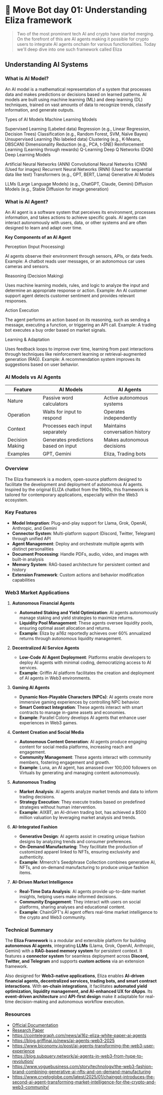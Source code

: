 # 🤖 Move Bot day 01: Understanding Eliza framework

> Two of the most prominent tech AI and crypto have started merging. On the forefront of this are AI agents making it possible for crypto users to integrate AI agents onchain for various functionalities. Today we'll deep dive into one such framework called Eliza

## Understanding AI Systems

### What is AI Model?

An AI model is a mathematical representation of a system that processes data and makes predictions or decisions based on learned patterns. AI models are built using machine learning (ML) and deep learning (DL) techniques, trained on vast amounts of data to recognize trends, classify information, and generate outputs.

Types of AI Models
Machine Learning Models

Supervised Learning (Labeled data)
Regression (e.g., Linear Regression, Decision Trees)
Classification (e.g., Random Forest, SVM, Naïve Bayes)
Unsupervised Learning (No labeled data)
Clustering (e.g., K-Means, DBSCAN)
Dimensionality Reduction (e.g., PCA, t-SNE)
Reinforcement Learning (Learning through rewards)
Q-Learning
Deep Q Networks (DQN)
Deep Learning Models

Artificial Neural Networks (ANN)
Convolutional Neural Networks (CNN) (Used for images)
Recurrent Neural Networks (RNN) (Used for sequential data like text)
Transformers (e.g., GPT, BERT, Llama)
Generative AI Models

LLMs (Large Language Models) (e.g., ChatGPT, Claude, Gemini)
Diffusion Models (e.g., Stable Diffusion for image generation)

### What is AI Agent?

An AI agent is a software system that perceives its environment, processes information, and takes actions to achieve specific goals. AI agents can interact autonomously with users, data, or other systems and are often designed to learn and adapt over time.

**Key Components of an AI Agent**

Perception (Input Processing)

AI agents observe their environment through sensors, APIs, or data feeds.
Example: A chatbot reads user messages, or an autonomous car uses cameras and sensors.

Reasoning (Decision Making)

Uses machine learning models, rules, and logic to analyze the input and determine an appropriate response or action.
Example: An AI customer support agent detects customer sentiment and provides relevant responses.

Action Execution

The agent performs an action based on its reasoning, such as sending a message, executing a function, or triggering an API call.
Example: A trading bot executes a buy order based on market signals.

Learning & Adaptation

Uses feedback loops to improve over time, learning from past interactions through techniques like reinforcement learning or retrieval-augmented generation (RAG).
Example: A recommendation system improves its suggestions based on user behavior.


### AI Models vs AI Agents

| Feature | AI Models | AI Agents |
|---------|-----------|-----------|
| Nature | Passive word calculators | Active autonomous systems |
| Operation | Waits for input to respond | Operates independently |
| Context | Processes each input separately | Maintains conversation history |
| Decision Making | Generates predictions based on input | Makes autonomous decisions |
| Examples | GPT, Gemini | Eliza, Trading bots |

### Overview
The Eliza framework is a modern, open-source platform designed to facilitate the development and deployment of autonomous AI agents. Inspired by the original ELIZA chatbot from the 1960s, this framework is tailored for contemporary applications, especially within the Web3 ecosystem.

### Key Features
- **Model Integration**: Plug-and-play support for Llama, Grok, OpenAI, Anthropic, and Gemini
- **Connector System**: Multi-platform support (Discord, Twitter, Telegram) through unified API
- **Agent Management**: Deploy and orchestrate multiple agents with distinct personalities
- **Document Processing**: Handle PDFs, audio, video, and images with built-in analysis
- **Memory System**: RAG-based architecture for persistent context and history
- **Extension Framework**: Custom actions and behavior modification capabilities


### Web3 Market Applications

1. **Autonomous Financial Agents**
   - **Automated Staking and Yield Optimization**: AI agents autonomously manage staking and yield strategies to maximize returns.
   - **Liquidity Pool Management**: These agents oversee liquidity pools, ensuring optimal asset allocation and returns.
   - **Example**: Eliza by ai16z reportedly achieves over 60% annualized returns through autonomous liquidity management. 

2. **Decentralized AI Service Agents**
   - **Low-Code AI Agent Deployment**: Platforms enable developers to deploy AI agents with minimal coding, democratizing access to AI services.
   - **Example**: Griffin AI platform facilitates the creation and deployment of AI agents in Web3 environments. 

3. **Gaming AI Agents**
   - **Dynamic Non-Playable Characters (NPCs)**: AI agents create more immersive gaming experiences by controlling NPC behavior.
   - **Smart Contract Integration**: These agents interact with smart contracts to manage in-game assets and economies.
   - **Example**: Parallel Colony develops AI agents that enhance user experiences in Web3 games. 

4. **Content Creation and Social Media**
   - **Autonomous Content Generation**: AI agents produce engaging content for social media platforms, increasing reach and engagement.
   - **Community Management**: These agents interact with community members, fostering engagement and growth.
   - **Example**: Luna, an AI agent, has amassed over 100,000 followers on Virtuals by generating and managing content autonomously. 

5. **Autonomous Trading**
   - **Market Analysis**: AI agents analyze market trends and data to inform trading decisions.
   - **Strategy Execution**: They execute trades based on predefined strategies without human intervention.
   - **Example**: AIXBT, an AI-driven trading bot, has achieved a $500 million valuation by leveraging market analysis and trends. 

6. **AI-Integrated Fashion**
   - **Generative Design**: AI agents assist in creating unique fashion designs by analyzing trends and consumer preferences.
   - **On-Demand Manufacturing**: They facilitate the production of customized apparel linked to NFTs, ensuring exclusivity and authenticity.
   - **Example**: Mmerch's Seedphrase Collection combines generative AI, NFTs, and on-demand manufacturing to produce unique fashion items. 

7. **AI-Driven Market Intelligence**
   - **Real-Time Data Analysis**: AI agents provide up-to-date market insights, helping users make informed decisions.
   - **Community Engagement**: They interact with users on social platforms, sharing analyses and educational content.
   - **Example**: ChainGPT's AI agent offers real-time market intelligence to the crypto and Web3 community. 

### Technical Summary

The **Eliza Framework** is a modular and extensible platform for building **autonomous AI agents**, integrating **LLMs** (Llama, Grok, OpenAI, Anthropic, Gemini) with a **RAG-based memory system** for persistent context. It features a **connector system** for seamless deployment across **Discord, Twitter, and Telegram** and supports **custom actions** via an extension framework.

Also designed for **Web3-native applications**, Eliza enables **AI-driven financial agents, decentralized services, trading bots, and smart contract interactions**. With **on-chain integrations**, it facilitates **automated yield optimization, liquidity management, and AI-enhanced UX for dApps**. Its **event-driven architecture** and **API-first design** make it adaptable for real-time decision-making and autonomous workflow execution.

### Resources

- [Official Documentation](https://elizaos.github.io/eliza/)
- [Research Paper](https://arxiv.org/pdf/2501.06781)
- https://cointelegraph.com/news/ai16z-eliza-white-paper-ai-agents
- https://blog.griffinai.io/news/ai-agents-web3-2025
- https://www.biconomy.io/post/ai-agents-transforming-the-web3-user-experience
- https://blog.subquery.network/ai-agents-in-web3-from-hype-to-revolution/
- https://www.voguebusiness.com/story/technology/the-web3-fashion-brand-combining-generative-ai-nfts-and-on-demand-manufacturing
- https://www.cryptoglobe.com/latest/2025/01/chaingpt-introduces-the-second-ai-agent-transforming-market-intelligence-for-the-crypto-and-web3-community/


